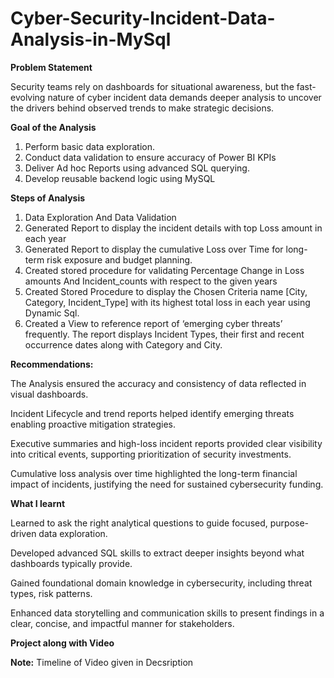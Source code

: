 # Cyber-Security-Incident-Data-Analysis-in-MySql

**Problem Statement**

Security teams rely on dashboards for situational awareness, but the fast-evolving nature of cyber incident data demands deeper analysis 
to uncover the drivers behind observed trends to make strategic decisions.

**Goal of the Analysis**

1. Perform basic data exploration.
2. Conduct data validation to ensure accuracy of Power BI KPIs
3. Deliver Ad hoc Reports using advanced SQL querying.
4. Develop reusable backend logic using MySQL

**Steps of Analysis**

1. Data Exploration And Data Validation
2. Generated Report to display the incident details with top Loss amount in each year
3. Generated Report to display the cumulative Loss over Time for long-term risk exposure and budget planning.
4. Created stored procedure for validating Percentage Change in  Loss amounts And Incident_counts with respect to the given years
5. Created Stored Procedure to display the Chosen Criteria name [City, Category, Incident_Type]  with its highest total loss in each year using Dynamic Sql.
6. Created a View to reference report of ‘emerging cyber threats’ frequently.
   The report displays Incident Types, their first and recent occurrence dates along with Category and City.
 
**Recommendations:**

The Analysis ensured the accuracy and consistency of data reflected in visual dashboards.

Incident Lifecycle and trend reports helped identify emerging threats enabling proactive mitigation strategies.

Executive summaries and high-loss incident reports provided clear visibility into critical events, supporting prioritization of security investments.

Cumulative loss analysis over time highlighted the long-term financial impact of incidents, justifying the need for sustained cybersecurity funding.

**What I learnt**

Learned to ask the right analytical questions to guide focused, purpose-driven data exploration.

Developed advanced SQL skills to extract deeper insights beyond what dashboards typically provide.

Gained foundational domain knowledge in cybersecurity, including threat types, risk patterns.

Enhanced data storytelling and communication skills to present findings in a clear, concise, and impactful manner for stakeholders.

**Project along with Video** 


**Note:** Timeline of Video given in Decsription
